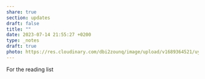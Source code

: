 ```yaml
---
share: true
section: updates
draft: false
title: ""
date: 2023-07-14 21:55:27 +0200
type: _notes
draft: true
photo: https://res.cloudinary.com/dbi2zounq/image/upload/v1689364521/uynichnyrqrkvsqa6msr.jpg
---
```


For the reading list
